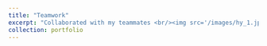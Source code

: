 ```yaml
---
title: "Teamwork"
excerpt: "Collaborated with my teammates <br/><img src='/images/hy_1.jpeg' width='750' height='500'>"
collection: portfolio
---
```

